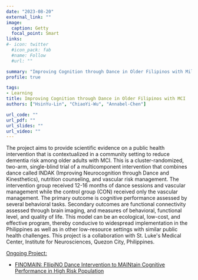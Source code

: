 ```yaml
---
date: "2023-08-20"
external_link: ""
image:
  caption: Getty
  focal_point: Smart
links:
#- icon: twitter
  #icon_pack: fab
  #name: Follow
  #url: ""

summary: "Improving Cognition through Dance in Older Filipinos with Mild Cognitive Impairment"
profile: true

tags:
- Learning
title: Improving Cognition through Dance in Older Filipinos with MCI
authors: ["HsinYu-Lin", "ChiaoYi-Wu", "Annabel-Chen"]

url_code: ""
url_pdf: ""
url_slides: ""
url_video: ""
---
```

The project aims to provide scientific evidence on a public health intervention that is contextualized in a community setting to reduce dementia risk among older adults with MCI. This is a cluster-randomized, two-arm, single-blind trial of a multicomponent intervention that combines dance called INDAK (Improving Neurocognition through Dance and Kinesthetics), nutrition counseling, and vascular risk management. The intervention group received 12-16 months of dance sessions and vascular management while the control group (CON) received only the vascular management. 
The primary outcome is cognitive performance assessed by several behavioral tasks. Secondary outcomes are functional connectivity assessed through brain imaging, and measures of behavioral, functional level, and quality of life. This model can be an ecological, low-cost, and effective program, thereby conducive to widespread implementation in the Philippines as well as in other low-resource settings with similar public health challenges. 
This project is a collaboration with St. Luke's Medical Center, Institute for Neurosciences, Quezon City, Philippines.

<u>Ongoing Project:</u> 

- [FINOMAIN: FIlipiNO Dance Intervention to MAINtain Cognitive Performance in High Risk Population](https://pubmed.ncbi.nlm.nih.gov/34557142/)
